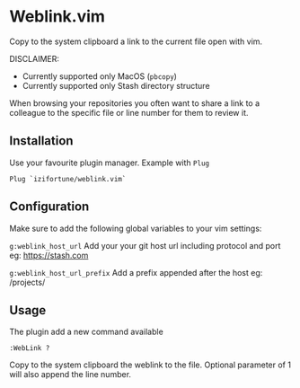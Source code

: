 # Weblink.vim

Copy to the system clipboard a link to the current file open with vim.

DISCLAIMER:

- Currently supported only MacOS (`pbcopy`)
- Currently supported only Stash directory structure

When browsing your repositories you often want to share a link to a colleague
to the specific file or line number for them to review it.

## Installation

Use your favourite plugin manager. Example with `Plug`

```
Plug `izifortune/weblink.vim`
```

## Configuration

Make sure to add the following global variables to your vim settings:

`g:weblink_host_url`
Add your your git host url including protocol and port eg: https://stash.com

`g:weblink_host_url_prefix`
Add a prefix appended after the host eg: /projects/

## Usage

The plugin add a new command available

`:WebLink ?`

Copy to the system clipboard the weblink to the file. Optional parameter of 1
will also append the line number.
